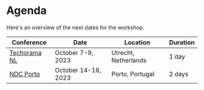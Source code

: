 # Agenda

Here's an overview of the next dates for the workshop.

| Conference                                                                                                   | Date                | Location             | Duration |
| ------------------------------------------------------------------------------------------------------------ | ------------------- | -------------------- | -------- |
| [Techorama NL](https://techorama.nl/)                                                                        | October 7-9, 2023   | Utrecht, Netherlands | 1 day    |
| [NDC Porto](https://ndcporto.com/workshops/designing-complex-business-processes-with-messaging/98fc8a71281a) | October 14-18, 2023 | Porto, Portugal      | 2 days   |
